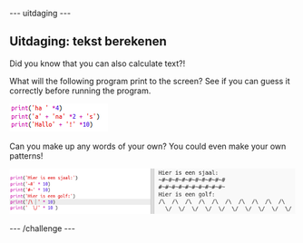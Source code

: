 \--- uitdaging \---

## Uitdaging: tekst berekenen

Did you know that you can also calculate text?!

What will the following program print to the screen? See if you can guess it correctly before running the program.

![screenshot](images/me-text-calc.png)

Can you make up any words of your own? You could even make your own patterns!

![screenshot](images/me-patterns.png)

\--- /challenge \---